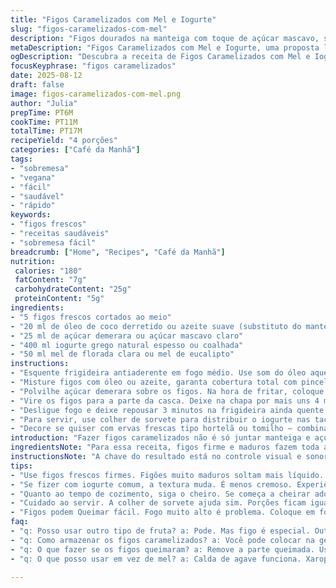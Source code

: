 ```yaml
---
title: "Figos Caramelizados com Mel e Iogurte"
slug: "figos-caramelizados-com-mel"
description: "Figos dourados na manteiga com toque de açúcar mascavo, servidos sobre iogurte cremoso e regados com mel. Uma proposta leve, sem glúten, lactose, ovos ou nozes. Toque aveludado do iogurte contrastando com a doçura e textura levemente crocante dos figos. Receita rápida, maneja tempos pelo cheiro e cor mais do que relógio. Ideal para quem quer doce com fruta, simples e suave, trocando ingredientes tradicionais por opções que joguem com sabor e saúde."
metaDescription: "Figos Caramelizados com Mel e Iogurte, uma proposta leve e deliciosa. Perfeita para quem busca um doce saudável."
ogDescription: "Descubra a receita de Figos Caramelizados com Mel e Iogurte, uma combinação perfeita de sabores e texturas."
focusKeyphrase: "figos caramelizados"
date: 2025-08-12
draft: false
image: figos-caramelizados-com-mel.png
author: "Julia"
prepTime: PT6M
cookTime: PT11M
totalTime: PT17M
recipeYield: "4 porções"
categories: ["Café da Manhã"]
tags:
- "sobremesa"
- "vegana"
- "fácil"
- "saudável"
- "rápido"
keywords:
- "figos frescos"
- "receitas saudáveis"
- "sobremesa fácil"
breadcrumb: ["Home", "Recipes", "Café da Manhã"]
nutrition: 
 calories: "180"
 fatContent: "7g"
 carbohydrateContent: "25g"
 proteinContent: "5g"
ingredients:
- "5 figos frescos cortados ao meio"
- "20 ml de óleo de coco derretido ou azeite suave (substituto do manteiga)"
- "25 ml de açúcar demerara ou açúcar mascavo claro"
- "400 ml iogurte grego natural espesso ou coalhada"
- "50 ml mel de florada clara ou mel de eucalipto"
instructions:
- "Esquente frigideira antiaderente em fogo médio. Use som do óleo aquecendo como sinal inicial."
- "Misture figos com óleo ou azeite, garanta cobertura total com pincel ou colher para fritar igual."
- "Polvilhe açúcar demerara sobre os figos. Na hora de fritar, coloque a parte da polpa virada para baixo; espere formar crosta dourada, geralmente 3-4 minutos, ouvido do chiado constante confirmando."
- "Vire os figos para a parte da casca. Deixe na chapa por mais uns 4 minutos, sem mexer. A cor é chave: pele enrugada, polpa brilhando, sem queimada."
- "Desligue fogo e deixe repousar 3 minutos na frigideira ainda quente. Isso evita deserdoçar ou ressecar a fruta."
- "Para servir, use colher de sorvete para distribuir o iogurte nas taças ou pratinhos. Coloque os figos encostando nas porções de iogurte e regue com mel por cima."
- "Decore se quiser com ervas frescas tipo hortelã ou tomilho – combina no contraste. Sirva ainda morno."
introduction: "Fazer figos caramelizados não é só juntar manteiga e açúcar e fritar. Descobri que o óleo de coco ou azeite suave funciona bem para quem evita laticínios; tem um toque diferente, mais tropical, que casa com o figo sem brigar. O açúcar demerara substitui a cassonade e tem textura mais firme, que dá aquela crosta interessante, sem derreter rápido demais. O segredo está em controlar a cor da figueira e o tempo de repouso, pra não perder sucos. O iogurte vai equilibrar aquela doçura, e o mel por cima dá frescor floral. Já tentei com iogurte comum e a diferença aparece—menos cremosidade. Essa versão é fácil, rápida, e dá pra fazer com calma, sentindo o aroma e observando cada passo no fogo. Receita clássica, porém com cara nova na cozinha caseira."
ingredientsNote: "Para essa receita, figos firme e maduros fazem toda a diferença. Se estiver muito maduros, podem soltar líquido demais e amolecer; ajuste o tempo na frigideira para não virar purê. Ainda, óleo de coco traz sabor e textura diferentes do manteiga tradicional, além de ser vegano e melhor para quem tem intolerância à lactose. Caso não tenha iogurte grego, uma coalhada bem firme pode substituir com sucesso, mantendo o contraste de consistências. Mel pode ser trocado por calda de agave ou xarope de bordo, mas o sabor do mel tradicional casa melhor com as especiarias naturais do figo caramelizado. Açúcar demerara ou mascavo claro têm sabor mais sutil que o mascavo escuro, que pode deixar um amargor. É um equilíbrio. Use sempre figo com casca intacta e lavados, para melhorar a apresentação e evitar drogas na frigideira."
instructionsNote: "A chave do resultado está no controle visual e sonoro do cozimento. Quando a frigideira começa a chiar suavemente e os figos soltam aroma adocicado, está na hora de virar. Não mexa várias vezes para evitar que amoleçam. Ao virar, cuide para não romper a polpa. Melhor deixar descansar com panela quente apagada do fogo – o calor residual continua cozinhando internamente sem queimar ou ressecar. Colocar o iogurte com colher de sorvete não é frescura: ajuda na apresentação e entrega porções uniformes. Regar mel por cima traz brilho e sabor, mas mel demais pode mascarar o figo. Acelere tudo se quiser fruta mais firme; mas tem que sentir o cheiro, ver a cor, provar a textura ao toque do garfo, só com isso consegue entender o tempo certo e entregar resultado na certa. Se queimar, perde o doce e fica amargo, então cuidado com fogo alto demais."
tips:
- "Use figos frescos firmes. Figões muito maduros soltam mais líquido. Ajuste o tempo na frigideira. Cuidado para não virar purê. Óleo de coco é diferente. Tem gosto tropical. Evita laticínios. Segura a textura."
- "Se fizer com iogurte comum, a textura muda. É menos cremoso. Experiência pessoal. Notei a diferença na primeira vez que fiz. A receita não fica tão leve. Acha que vai funcionar? Melhor usar grego. Acha mais denso."
- "Quanto ao tempo de cozimento, siga o cheiro. Se começa a cheirar adocicado é hora de virar os figos. Observe a cor também. Se a casca ficar enrugada, é bom sinal. Não mexa demais. Isso amolece. Fica difícil."
- "Cuidado ao servir. A colher de sorvete ajuda sim. Porções ficam iguais. Além disso, a apresentação melhora. Se colocar muito mel, cobre o sabor do figo. Experimente ir devagar. O equilíbrio é fundamental. Você sabe fazer isso."
- "Figos podem Queimar fácil. Fogo muito alto é problema. Coloque em fogo médio. Depois de fritar, deixe descansar. O calor residual faz o trabalho, não queima. Segredo que aprendi é a paciência. Faça devagar."
faq:
- "q: Posso usar outro tipo de fruta? a: Pode. Mas figo é especial. Outras frutas soltam mais líquido. Ajuste o tempo para não desandar. Olhe a cor e textura."
- "q: Como armazenar os figos caramelizados? a: Você pode colocar na geladeira. Dura um dia. De preferência em pote fechado. Mas eles podem murchar. Melhor fazer na hora."
- "q: O que fazer se os figos queimaram? a: Remove a parte queimada. Use o restante. Salva a receita. O sabor pode continuar. Fogo alto é inimigo."
- "q: O que posso usar em vez de mel? a: Calda de agave funciona. Xarope de bordo também. Mas mel é melhor para esse prato. Mais saboroso e combina com figo."

---
```

